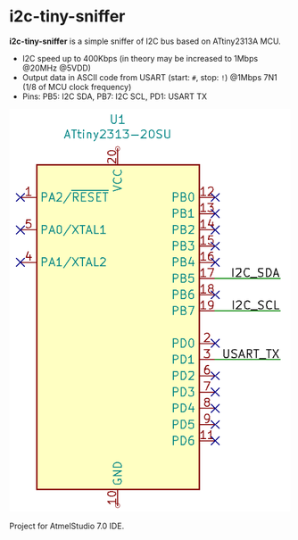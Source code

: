 # i2c-tiny-sniffer

**i2c-tiny-sniffer** is a simple sniffer of I2C bus based on ATtiny2313A MCU.

  - I2C speed up to 400Kbps (in theory may be increased to 1Mbps @20MHz @5VDD)
  - Output data in ASCII code from USART (start: `#`, stop: `!`) @1Mbps 7N1 (1/8 of MCU clock frequency)
  - Pins: PB5: I2C SDA, PB7: I2C SCL, PD1: USART TX

![Connections](images/schema.png)

Project for AtmelStudio 7.0 IDE.